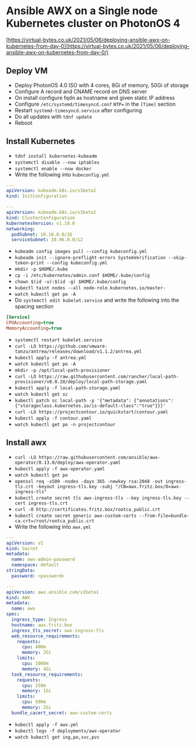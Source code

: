 # Ansible AWX on a Single node Kubernetes cluster on PhotonOS 4

[https://virtual-bytes.co.uk/2021/05/06/deploying-ansible-awx-on-kubernetes-from-day-0](https://virtual-bytes.co.uk/2021/05/06/deploying-ansible-awx-on-kubernetes-from-day-0/)

## Deploy VM

- Deploy PhotonOS 4.0 ISO with 4 cores, 8Gi of memory, 50Gi of storage
- Configure A record and CNAME record on DNS server
- On install configure fqdn as hostname and given static IP address
- Configure `/etc/systemd/timesyncd.conf` `NTP=` in the `[Time]` section
- Restart `systemd-timesyncd.service` after configuring
- Do all updates with `tdnf update`
- Reboot

## Install Kubernetes

- `tdnf install kubernetes-kubeadm`
- `systemctl disable --now iptables`
- `systemctl enable --now docker`
- Write the following into `kubeconfig.yml`

```yaml
---
apiVersion: kubeadm.k8s.io/v1beta2
kind: InitConfiguration

---
apiVersion: kubeadm.k8s.io/v1beta2
kind: ClusterConfiguration
kubernetesVersion: v1.19.0
networking:
  podSubnet: 10.16.0.0/16
  serviceSubnet: 10.96.0.0/12

```

- `kubeadm config images pull --config kubeconfig.yml`
- `kubeadm init --ignore-preflight-errors SystemVerification --skip-token-print --config kubeconfig.yml`
- `mkdir -p $HOME/.kube`
- `cp -i /etc/kubernetes/admin.conf $HOME/.kube/config`
- `chown $(id -u):$(id -g) $HOME/.kube/config`
- `kubectl taint nodes --all node-role.kubernetes.io/master-`
- `watch kubectl get po -A`
- Do `systemctl edit kubelet.service` and write the following into the spacing section

```ini
[Service]
CPUAccounting=true
MemoryAccounting=true
```

- `systemctl restart kubelet.service`
- `curl -LO https://github.com/vmware-tanzu/antrea/releases/download/v1.1.2/antrea.yml`
- `kubectl apply -f antrea.yml`
- `watch kubectl get po -A`
- `mkdir -p /opt/local-path-provisioner`
- `curl -LO https://raw.githubusercontent.com/rancher/local-path-provisioner/v0.0.20/deploy/local-path-storage.yaml`
- `kubectl apply -f local-path-storage.yaml`
- `watch kubectl get sc`
- `kubectl patch sc local-path -p '{"metadata": {"annotations":{"storageclass.kubernetes.io/is-default-class":"true"}}}'`
- `curl -LO https://projectcontour.io/quickstart/contour.yaml`
- `kubectl apply -f contour.yaml`
- `watch kubectl get po -n projectcontour`

## Install awx

- `curl -LO https://raw.githubusercontent.com/ansible/awx-operator/0.13.0/deploy/awx-operator.yaml`
- `kubectl apply -f awx-operator.yaml`
- `watch kubectl get po`
- `openssl req -x509 -nodes -days 365 -newkey rsa:2048 -out ingress-tls.crt -keyout ingress-tls.key -subj "/CN=awx.fritz.box/O=awx-ingress-tls"`
- `kubectl create secret tls awx-ingress-tls --key ingress-tls.key --cert ingress-tls.crt`
- `curl -O http://certificates.fritz.box/rootca_public.crt`
- `kubectl create secret generic awx-custom-certs --from-file=bundle-ca.crt=/root/rootca_public.crt`
- Write the following into `awx.yml`

```yaml
---
apiVersion: v1
kind: Secret
metadata:
  name: awx-admin-password
  namespace: default
stringData:
  password: <password>

---
apiVersion: awx.ansible.com/v1beta1
kind: AWX
metadata:
  name: awx
spec:
  ingress_type: Ingress
  hostname: awx.fritz.box
  ingress_tls_secret: awx-ingress-tls
  web_resource_requirements:
    requests:
      cpu: 400m
      memory: 2Gi
    limits:
      cpu: 1000m
      memory: 4Gi
  task_resource_requirements:
    requests:
      cpu: 250m
      memory: 1Gi
    limits:
      cpu: 500m
      memory: 2Gi
  bundle_cacert_secret: awx-custom-certs

```

- `kubectl apply -f awx.yml`
- `kubectl logs -f deployments/awx-operator`
- `watch kubectl get ing,po,svc,pvc`
